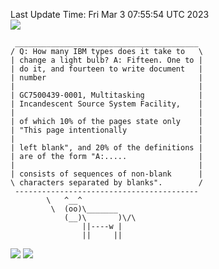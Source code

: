Last Update Time: 
Fri Mar  3 07:55:54 UTC 2023
<br>![](https://img.shields.io/badge/%E5%A4%A7%E5%AE%B6-%E5%AE%89%E5%AE%89-green)<br>
```
 _________________________________________
/ Q: How many IBM types does it take to   \
| change a light bulb? A: Fifteen. One to |
| do it, and fourteen to write document   |
| number                                  |
|                                         |
| GC7500439-0001, Multitasking            |
| Incandescent Source System Facility,    |
|                                         |
| of which 10% of the pages state only    |
| "This page intentionally                |
|                                         |
| left blank", and 20% of the definitions |
| are of the form "A:.....                |
|                                         |
| consists of sequences of non-blank      |
\ characters separated by blanks".        /
 -----------------------------------------
        \   ^__^
         \  (oo)\_______
            (__)\       )\/\
                ||----w |
                ||     ||
```
![](https://github-readme-stats.vercel.app/api?username=chenlitw)
![](https://github-readme-stats.vercel.app/api/top-langs/?username=chenlitw)
